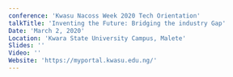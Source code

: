 ```yaml
---
conference: 'Kwasu Nacoss Week 2020 Tech Orientation'
talkTitle: 'Inventing the Future: Bridging the industry Gap'
Date: 'March 2, 2020'
Location: 'Kwara State University Campus, Malete'
Slides: ''
Video: ''
Website: 'https://myportal.kwasu.edu.ng/'
---
```

